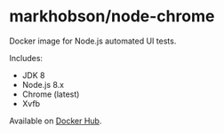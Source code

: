 # markhobson/node-chrome

Docker image for Node.js automated UI tests.

Includes:

* JDK 8
* Node.js 8.x
* Chrome (latest)
* Xvfb

Available on [Docker Hub](https://hub.docker.com/r/markhobson/node-chrome/).
